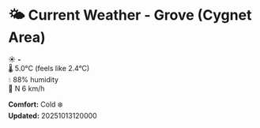# 🌤️ Current Weather - Grove (Cygnet Area)

☀️ **-**  
🌡️ 5.0°C (feels like 2.4°C)  
💧 88% humidity  
💨 N 6 km/h  

**Comfort:** Cold ❄️  
**Updated:** 20251013120000
